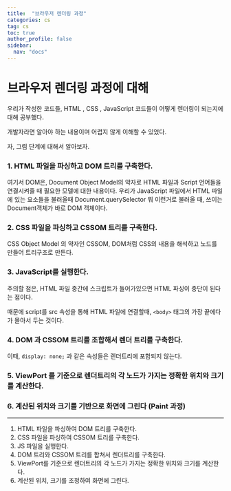 ```yaml
---
title:  "브라우저 렌더링 과정"
categories: cs
tag: cs
toc: true
author_profile: false
sidebar:
  nav: "docs"
---
```


# 브라우저 렌더링 과정에 대해

우리가 작성한 코드들, HTML , CSS , JavaScript 코드들이 어떻게 렌더링이 되는지에 대해 공부했다.

개발자라면 알아야 하는 내용이며 어렵지 않게 이해할 수 있었다.

자, 그럼 단계에 대해서 알아보자.

### 1. HTML 파일을 파싱하고 DOM 트리를 구축한다.

여기서 DOM은, Document Object Model의 약자로 HTML 파일과 Script 언어들을 연결시켜줄 때 필요한 모델에 대한 내용이다.
우리가 JavaScript 파일에서 HTML 파일에 있는 요소들을 불러올때 Document.querySelector 뭐 이런거로 불러올 때, 쓰이는 Document객체가 바로 DOM 객체이다.

### 2. CSS 파일을 파싱하고 CSSOM 트리를 구축한다.

CSS Object Model 의 약자인 CSSOM, DOM처럼 CSS의 내용을 해석하고 노드를 만들어 트리구조로 만든다.

### 3. JavaScript를 실행한다.

주의할 점은, HTML 파일 중간에 스크립트가 들어가있으면 HTML 파싱이 중단이 된다는 점이다.

때문에 script를 src 속성을 통해 HTML 파일에 연결할때, `<body>` 태그의 가장 끝에다가 몰아서 두는 것이다.

### 4. DOM 과 CSSOM 트리를 조합해서 렌더 트리를 구축한다.

이때, `display: none;` 과 같은 속성들은 렌더트리에 포함되지 않는다.

### 5. ViewPort 를 기준으로 렌더트리의 각 노드가 가지는 정확한 위치와 크기를 계산한다.

### 6. 계산된 위치와 크기를 기반으로 화면에 그린다 (Paint 과정)

<hr>

1. HTML 파일을 파싱하여 DOM 트리를 구축한다.
2. CSS 파일을 파싱하여 CSSOM 트리를 구축한다.
3. JS 파일을 실행한다.
4. DOM 트리와 CSSOM 트리를 합쳐서 렌더트리를 구축한다.
5. ViewPort를 기준으로 렌더트리의 각 노드가 가지는 정확한 위치와 크기를 계산한다.
6. 계산된 위치, 크기를 조정하여 화면에 그린다.